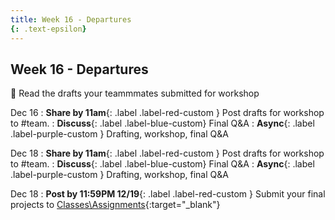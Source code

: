 ```yaml
---
title: Week 16 - Departures
{: .text-epsilon}
---
```


## Week 16 - Departures

📖 Read the drafts your teammmates submitted for workshop

Dec 16
: **Share by 11am**{: .label .label-red-custom } Post drafts for workshop to #team. 
: **Discuss**{: .label .label-blue-custom} Final Q&A
: **Async**{: .label .label-purple-custom } Drafting, workshop, final Q&A

Dec 18
: **Share by 11am**{: .label .label-red-custom } Post drafts for workshop to #team.
: **Discuss**{: .label .label-blue-custom} Final Q&A 
: **Async**{: .label .label-purple-custom } Drafting, workshop, final Q&A

Dec 18
: **Post by 11:59PM 12/19**{: .label .label-red-custom } Submit your final projects to [Classes\Assignments](https://classes.pace.edu){:target="_blank"}